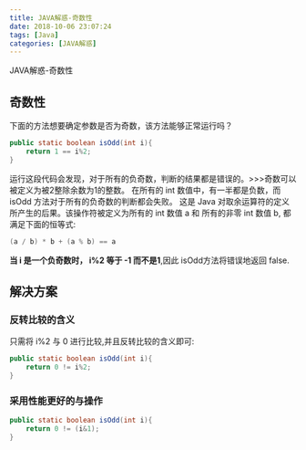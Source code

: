 ```yaml
---
title: JAVA解惑-奇数性
date: 2018-10-06 23:07:24
tags: [Java]
categories: [JAVA解惑]
---
```


JAVA解惑-奇数性

<!-- more -->

## 奇数性

下面的方法想要确定参数是否为奇数，该方法能够正常运行吗？

```java
public static boolean isOdd(int i){
    return 1 == i%2;
}
```

运行这段代码会发现，对于所有的负奇数，判断的结果都是错误的。>>>奇数可以被定义为被2整除余数为1的整数。
在所有的 int 数值中，有一半都是负数，而 isOdd 方法对于所有的负奇数的判断都会失败。
这是 Java 对取余运算符的定义所产生的后果。该操作符被定义为所有的 int 数值 a 和 所有的非零 int 数值 b, 都满足下面的恒等式:

```java
(a / b) * b + (a % b) == a
```

**当 i 是一个负奇数时， i%2 等于 -1 而不是1**,因此 isOdd方法将错误地返回 false.

## 解决方案

### 反转比较的含义

只需将 i%2 与 0 进行比较,并且反转比较的含义即可:

```java
public static boolean isOdd(int i){
    return 0 != i%2;
}
```

### 采用性能更好的与操作

```java
public static boolean isOdd(int i){
    return 0 != (i&1);
}
```
